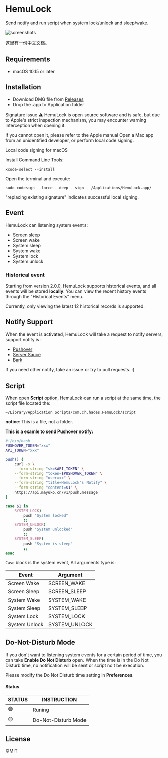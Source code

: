 # HemuLock

Send notify and run script when system lock/unlock and sleep/wake.

![screenshots](https://s3.bmp.ovh/imgs/2022/08/15/7e2ec3c59efbf3e4.png)

这里有一份[中文文档](https://github.com/liopoos/HemuLock/blob/main/README_CN.md)。

## Requirements

- macOS 10.15 or later

## Installation

- Download DMG file from [Releases](https://github.com/liopoos/HemuLock/releases)
- Drop the .app to Application folder

Signature issue ⚠️
HemuLock is open source software and is safe, but due to Apple's strict inspection mechanism, you may encounter warning interception when opening it.

If you cannot open it, please refer to the Apple manual Open a Mac app from an unidentified developer, or perform local code signing.

Local code signing for macOS

Install Command Line Tools:

```shell
xcode-select --install
```

Open the terminal and execute:

```shell
sudo codesign --force --deep --sign - /Applications/HemuLock.app/
```

"replacing existing signature" indicates successful local signing.

## Event

HemuLock can listening system events:

- Screen sleep
- Screen wake
- System sleep
- System wake
- System lock
- System unlock

### Historical event

Starting from version 2.0.0, HemuLock supports historical events, and all events will be stored **locally**. You can view the recent history events through the "Historical Events" menu.

Currently, only viewing the latest 12 historical records is supported.

## Notify Support

When the event is activated, HemuLock will take a request to notify servers, support notify is  :

- [Pushover](https://pushover.net/)
- [Server Sauce](https://sc.ftqq.com/9.version)
- [Bark](https://github.com/Finb/Bark)

If you need other notify, take an issue or try to pull requests. :)

## Script

When open **Script** option, HemuLock can run a script at the same time, the script file located the:

```
~/Library/Application Scripts/com.ch.hades.HemuLock/script
```

**notice**: This is a file, not a folder.

**This is a examle to send Pushover notify:**

```bash
#!/bin/bash
PUSHOVER_TOKEN="xxx"
API_TOKEN="xxx"

push() {
    curl -s \
    --form-string "sk=$API_TOKEN" \
    --form-string "token=$PUSHOVER_TOKEN" \
    --form-string "user=xx" \
    --form-string "title=HemuLock's Notify" \
    --form-string "content=$1" \
    https://api.mayuko.cn/v1/push.message
}

case $1 in
    SYSTEM_LOCK)
        push "System locked"
        ;;
    SYSTEM_UNLOCK)
        push "System unlocked"
        ;;
    SYSTEM_SLEEP)
        push "System is sleep"
        ;;
esac
```

`Case` block is the system event, All arguments type is:

| Event         | Argument      |
| ------------- | ------------- |
| Screen Wake   | SCREEN_WAKE   |
| Screen Sleep  | SCREEN_SLEEP  |
| System Wake   | SYSTEM_WAKE   |
| System Sleep  | SYSTEM_SLEEP  |
| System Lock   | SYSTEM_LOCK   |
| System Unlock | SYSTEM_UNLOCK |

## Do-Not-Disturb Mode

If you don't want to listening system events for a certain period of time, you can take **Enable Do Not Disturb** open. When the time is in the Do Not Disturb time, no notification will be sent or script no t be execution.

Please modify the Do Not Disturb time setting in **Preferences**.

#### Status

| STATUS | INSTRUCTION         |
| ------ | ------------------- |
| 🟢      | Runing              |
| 🟡      | Do-Not-Disturb Mode |

## License

©MIT
